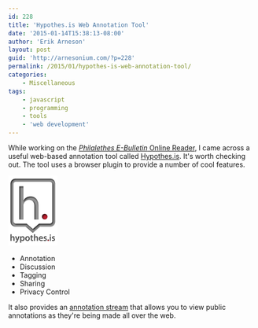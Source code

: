 ```yaml
---
id: 228
title: 'Hypothes.is Web Annotation Tool'
date: '2015-01-14T15:38:13-08:00'
author: 'Erik Arneson'
layout: post
guid: 'http://arnesonium.com/?p=228'
permalink: /2015/01/hypothes-is-web-annotation-tool/
categories:
    - Miscellaneous
tags:
    - javascript
    - programming
    - tools
    - 'web development'
---
```


While working on the <a title="Philalethes E-Bulletin Online Reader" href="/2015/01/philalethes-e-bulletin-online-reader/"><em>Philalethes E-Bulletin</em> Online Reader</a>, I came across a useful web-based annotation tool called <a title="Hypothes.is: The Web, Annotated" href="http://hypothes.is/" target="_blank">Hypothes.is</a>. It's worth checking out. The tool uses a browser plugin to provide a number of cool features.
<!--more-->

<a href="https://hypothes.is/"><img src="/wp-content/uploads/2015/01/hypothelogo_light2.png#right" alt="Hypothes.is Logo" /></a>
<ul>
	<li>Annotation</li>
	<li>Discussion</li>
	<li>Tagging</li>
	<li>Sharing</li>
	<li>Privacy Control</li>
</ul>
It also provides an <a title="Hypothes.is annotation stream" href="https://hypothes.is/stream" target="_blank">annotation stream</a> that allows you to view public annotations as they're being made all over the web.
